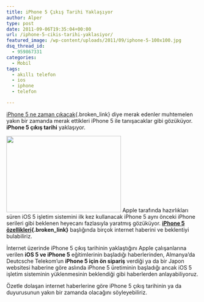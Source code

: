 ```yaml
---
title: iPhone 5 Çıkış Tarihi Yaklaşıyor
author: Alper
type: post
date: 2011-09-06T19:35:04+00:00
url: /iphone-5-cikis-tarihi-yaklasiyor/
featured_image: /wp-content/uploads/2011/09/iphone-5-100x100.jpg
dsq_thread_id:
  - 959867331
categories:
  - Mobil
tags:
  - akıllı telefon
  - ios
  - iphone
  - telefon

---
```

[iPhone 5 ne zaman çıkacak][1]{.broken_link} diye merak edenler muhtemelen yakın bir zamanda merak ettikleri iPhone 5 ile tanışacaklar gibi gözüküyor. **iPhone 5 çıkış tarihi** yaklaşıyor.

<img class="alignright size-full wp-image-6804" title="iphone 5 çıkış tarihi" src="https://www.murekkep.org/wp-content/uploads/2011/09/iphone-5.jpg" alt="" width="300" height="200" /> Apple tarafında hazırlıkları süren iOS 5 işletim sistemini ilk kez kullanacak iPhone 5 aynı önceki iPhone serileri gibi beklenen heyecanı fazlasıyla yaratmış gözüküyor. **[iPhone 5 özellikleri][2]{.broken_link}** başlığında birçok internet haberini ve beklentiyi bulabiliriz.

İnternet üzerinde iPhone 5 çıkış tarihinin yaklaştığını Apple çalışanlarına verilen **iOS 5 ve iPhone 5** eğitimlerinin başladığı haberlerinden, Almanya&#8217;da Deutcsche Telekom&#8217;un **iPhone 5 için ön sipariş** verdiği ya da bir Japon websitesi haberine göre aslında iPhone 5 üretiminin başladığı ancak iOS 5 işletim sisteminin yüklenmesinin beklendiği gibi haberlerden anlayabiliyoruz.

Özetle dolaşan internet haberlerine göre iPhone 5 çıkış tarihinin ya da duyurusunun yakın bir zamanda olacağını söyleyebiliriz.

 [1]: https://www.murekkep.org/iphone-5-ne-zaman-cikacak-6580
 [2]: https://www.murekkep.org/kesinlesmemis-apple-iphone-5-ozellikleri-6643